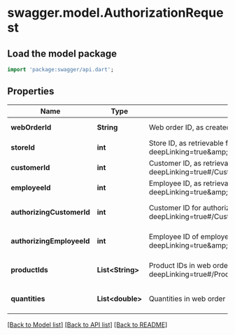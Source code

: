 # swagger.model.AuthorizationRequest

## Load the model package
```dart
import 'package:swagger/api.dart';
```

## Properties
Name | Type | Description | Notes
------------ | ------------- | ------------- | -------------
**webOrderId** | **String** | Web order ID, as created by webshop | [default to null]
**storeId** | **int** | Store ID, as retrievable from &lt;a href&#x3D;\&quot;?deepLinking&#x3D;true&amp;amp;urls.primaryName&#x3D;v1.5#/Webshop/Store\&quot;&gt;/api/Webshop&lt;/a&gt; | [default to null]
**customerId** | **int** | Customer ID, as retrievable from &lt;a href&#x3D;\&quot;?deepLinking&#x3D;true#/Customer/GetAllCustomers\&quot;&gt;/api/Customer&lt;/a&gt; | [default to null]
**employeeId** | **int** | Employee ID, as retrievable from &lt;a href&#x3D;\&quot;?deepLinking&#x3D;true&amp;amp;urls.primaryName&#x3D;v1.4#/Employee/GetCustomerEmployees\&quot;&gt;/api/Employee&lt;/a&gt; | [default to null]
**authorizingCustomerId** | **int** | Customer ID for authorization of order, as retrievable from &lt;a href&#x3D;\&quot;?deepLinking&#x3D;true#/Customer/GetAllCustomers\&quot;&gt;/api/Customer&lt;/a&gt; | [optional] [default to null]
**authorizingEmployeeId** | **int** | Employee ID of employee who will authorize the order, as retrievable from &lt;a href&#x3D;\&quot;?deepLinking&#x3D;true&amp;amp;urls.primaryName&#x3D;v1.4#/Employee/GetCustomerEmployees\&quot;&gt;/api/Employee&lt;/a&gt; | [optional] [default to null]
**productIds** | **List&lt;String&gt;** | Product IDs in web order, as retrievable from &lt;a href&#x3D;\&quot;?deepLinking&#x3D;true#/Product/ShopProductInformation\&quot;&gt;/api/Product&lt;/a&gt; | [optional] [default to []]
**quantities** | **List&lt;double&gt;** | Quantities in web order | [optional] [default to []]

[[Back to Model list]](../README.md#documentation-for-models) [[Back to API list]](../README.md#documentation-for-api-endpoints) [[Back to README]](../README.md)


